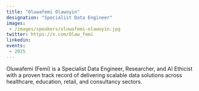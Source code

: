 ```yaml
---
title: "Oluwafemi Olawoyin"
designation: "Specialist Data Engineer"
images:
 - /images/speakers/oluwafemi-olawoyin.jpg
twitter: https://x.com/Olaw_femi
linkedin: 
events:
 - 2025
---
```


Oluwafemi (Femi) is a Specialist Data Engineer, Researcher, and AI Ethicist with a proven track record of delivering scalable data solutions across healthcare, education, retail, and consultancy sectors.